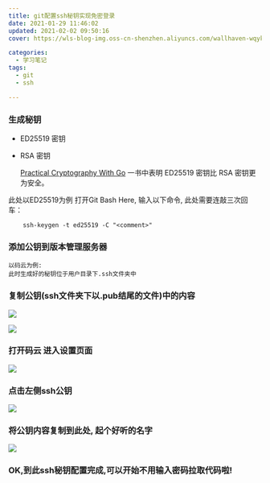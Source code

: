 ```yaml
---
title: git配置ssh秘钥实现免密登录
date: 2021-01-29 11:46:02
updated: 2021-02-02 09:50:16
cover: https://wls-blog-img.oss-cn-shenzhen.aliyuncs.com/wallhaven-wqyk77.png

categories:
  - 学习笔记
tags:
  - git
  - ssh

---
```


### 生成秘钥

- ED25519 密钥

- RSA 密钥

  [Practical Cryptography With Go](https://leanpub.com/gocrypto/read#leanpub-auto-chapter-5-digital-signatures) 一书中表明 ED25519 密钥比 RSA 密钥更为安全。

此处以ED25519为例
打开Git Bash Here, 输入以下命令, 此处需要连敲三次回车：

```shell
    ssh-keygen -t ed25519 -C "<comment>" 
```
### 添加公钥到版本管理服务器
	以码云为例:
    此时生成好的秘钥位于用户目录下.ssh文件夹中

### 复制公钥(ssh文件夹下以.pub结尾的文件)中的内容

![](https://erectpine-blog.oss-cn-chengdu.aliyuncs.com/git-ssh/1611901840050.png)

![](https://erectpine-blog.oss-cn-chengdu.aliyuncs.com/git-ssh/1611901872244.png)

### 打开码云 进入设置页面

![](https://erectpine-blog.oss-cn-chengdu.aliyuncs.com/git-ssh/1611901987885.png)

### 点击左侧ssh公钥

![](https://erectpine-blog.oss-cn-chengdu.aliyuncs.com/git-ssh/1611901711241.png)

### 将公钥内容复制到此处, 起个好听的名字

![](https://erectpine-blog.oss-cn-chengdu.aliyuncs.com/git-ssh/1611902190170.png)

### OK,到此ssh秘钥配置完成,可以开始不用输入密码拉取代码啦!

